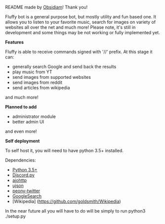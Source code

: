 README made by [Obsidiam](https://github.com/Obsidiam)! Thank you!

Fluffy bot is a general purpose bot, but mostly utility and fun based one. It allows you to listen to your favorite music, search for images on variety of websites all over the net and much more! 
Please note, it's still in development and some things may be not working or fully implemented yet.

**Features**

Fluffy is able to receive commands signed with '//' prefix. At this stage it can:

* generally search Google and send back the results
* play music from YT
* send images from supported websites
* send images from reddit
* send articles from wikipedia

and much more!

**Planned to add**

* administrator module
* better admin UI

and even more!

**Self deployment**

To self host it, you will need to have python 3.5+ installed.  

Dependencies:
- [Python 3.5+](https://www.python.org/downloads/) 
- [Discord.py](http://discordpy.readthedocs.io/en/rewrite/api.html) 
- [aiohttp](https://github.com/aio-libs/aiohttp)
- [ujson](https://github.com/esnme/ultrajson)
- [peony-twitter](https://github.com/odrling/peony-twitter)
- [GoogleSearch](https://github.com/anthonyhseb/googlesearch)
- [Wikipedia] (https://github.com/goldsmith/Wikipedia)

In the near future all you will have to do will be simply to run python3 ./setup.py
